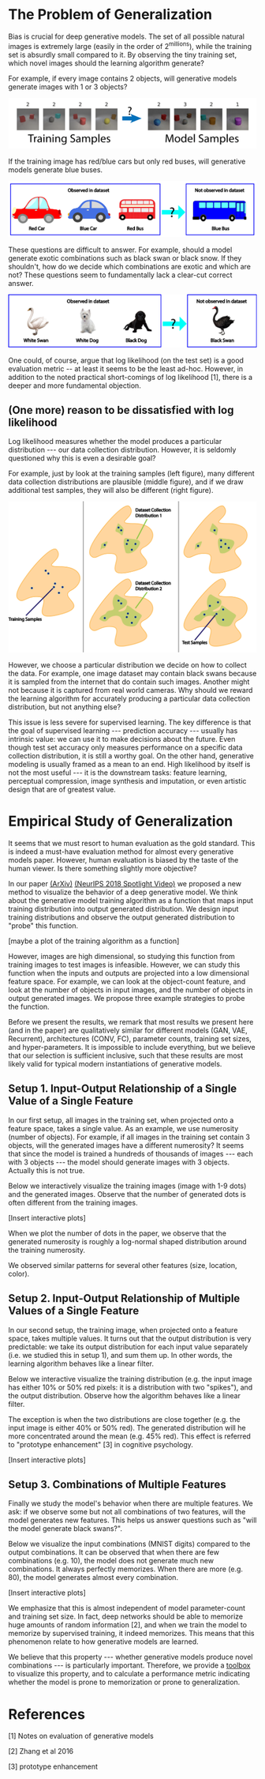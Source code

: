 
# The Problem of Generalization

Bias is crucial for deep generative models. The set of all possible natural images is extremely large (easily in the order of $2^{\mathrm{millions}}$), while the training set is absurdly small compared to it. By observing the tiny training set, which novel images should the learning algorithm generate? 

For example, if every image contains 2 objects, will generative models generate images with 1 or 3 objects?

![example_count](img/example_count.png)

If the training image has red/blue cars but only red buses, will generative models generate blue buses. 

![example_car](img/example_car.png)

These questions are difficult to answer. For example, should a model generate exotic combinations such as black swan or black snow. If they shouldn't, how do we decide which combinations are exotic and which are not? These questions seem to fundamentally lack a clear-cut correct answer. 

![example_swan](img/example_swan.png)

One could, of course, argue that log likelihood (on the test set) is a good evaluation metric -- at least it seems to be the least ad-hoc. However, in addition to the noted practical short-comings of log likelihood [1], there is a deeper and more fundamental objection. 

## (One more) reason to be dissatisfied with log likelihood

Log likelihood measures whether the model produces a particular distribution --- our data collection distribution. However, it is seldomly questioned why this is even a desirable goal? 

For example, just by look at the training samples (left figure), many different data collection distributions are plausible (middle figure), and if we draw additional test samples, they will also be different (right figure). 

![example_coverage](img/illustration_coverage.png)

However, we choose a particular distribution we decide on how to collect the data. For example, one image dataset may contain black swans because it is sampled from the internet that do contain such images. Another might not because it is captured from real world cameras. Why should we reward the learning algorithm for accurately producing a particular data collection distribution, but not anything else?

This issue is less severe for supervised learning. The key difference is that the goal of supervised learning --- prediction accuracy --- usually has intrinsic value: we can use it to make decisions about the future. Even though test set accuracy only measures performance on a specific data collection distribution, it is still a worthy goal. On the other hand, generative modeling is usually framed as a mean to an end. High likelihood by itself is not the most useful --- it is the downstream tasks: feature learning, perceptual compression, image synthesis and imputation, or even artistic design that are of greatest value. 

# Empirical Study of Generalization

It seems that we must resort to human evaluation as the gold standard. This is indeed a must-have evaluation method for almost every generative models paper. However, human evaluation is biased by the taste of the human viewer. Is there something slightly more objective? 

<!-- Human evaluation also gives us much more than a cold performance number, we can also observe the type of successes and failures the model demonstrates. We would like to have that too.  -->

In our paper [(ArXiv)](https://arxiv.org/abs/1811.03259) [(NeurIPS 2018 Spotlight Video)](https://www.videoken.com/embed/d37VHhPILAU?tocitem=40) we proposed a new method to visualize the behavior of a deep generative model. We think about the generative model training algorithm as a function that maps input training distribution into output generated distribution. We design input training distributions and observe the output generated distribution to "probe" this function.

[maybe a plot of the training algorithm as a function]

However, images are high dimensional, so studying this function from training images to test images is infeasible. However, we can study this function when the inputs and outputs are projected into a low dimensional feature space. For example, we can look at the object-count feature, and look at the number of objects in input images, and the number of objects in output generated images. We propose three example strategies to probe the function.

Before we present the results, we remark that most results we present here (and in the paper) are qualitatively similar for different models (GAN, VAE, Recurrent), architectures (CONV, FC), parameter counts, training set sizes, and hyper-parameters. It is impossible to include everything, but we believe that our selection is sufficient inclusive, such that these results are most likely valid for typical modern instantiations of generative models. 

## Setup 1. Input-Output Relationship of a Single Value of a Single Feature

In our first setup, all images in the training set, when projected onto a feature space, takes a single value. As an example, we use numerosity (number of objects). For example, if all images in the training set contain 3 objects, will the generated images have a different numerosity? It seems that since the model is trained a hundreds of thousands of images --- each with 3 objects --- the model should generate images with 3 objects. Actually this is not true. 

Below we interactively visualize the training images (image with 1-9 dots) and the generated images. Observe that the number of generated dots is often different from the training images. 

[Insert interactive plots]

When we plot the number of dots in the paper, we observe that the generated numerosity is roughly a log-normal shaped distribution around the training numerosity. 
<!-- ![sm](img/sm.png)  -->
<!-- ![mm](img/mm.png)
 -->

We observed similar patterns for several other features (size, location, color).

## Setup 2. Input-Output Relationship of Multiple Values of a Single Feature

In our second setup, the training image, when projected onto a feature space, takes multiple values. It turns out that the output distribution is very predictable: we take its output distribution for each input value separately (i.e. we studied this in setup 1), and sum them up. In other words, the learning algorithm behaves like a linear filter. 


Below we interactive visualize the training distribution (e.g. the input image has either 10% or 50% red pixels: it is a distribution with two "spikes"), and the output distribution. Observe how the algorithm behaves like a linear filter. 

The exception is when the two distributions are close together (e.g. the input image is either 40% or 50% red). The generated distribution will he more concentrated around the mean (e.g. 45% red). This effect is referred to "prototype enhancement" [3] in cognitive psychology.  

[Insert interactive plots]

## Setup 3. Combinations of Multiple Features 

Finally we study the model's behavior when there are multiple features. We ask: if we observe some but not all combinations of two features, will the model generates new features. This helps us answer questions such as "will the model generate black swans?".  

Below we visualize the input combinations (MNIST digits) compared to the output combinations. It can be observed that when there are few combinations (e.g. 10), the model does not generate much new combinations. It always perfectly memorizes. When there are more (e.g. 80), the model generates almost every combination. 

[Insert interactive plots]

We emphasize that this is almost independent of model parameter-count and training set size. In fact, deep networks should be able to memorize huge amounts of random information [2], and when we train the model to memorize by supervised training, it indeed memorizes. This means that this phenomenon relate to how generative models are learned. 

We believe that this property --- whether generative models produce novel combinations --- is particularly important. Therefore, we provide a [toolbox](https://github.com/ermongroup/BiasAndGeneralization/tree/master/Evaluate) to visualize this property, and to calculate a performance metric indicating whether the model is prone to memorization or prone to generalization. 


# References
[1] Notes on evaluation of generative models

[2] Zhang et al 2016 

[3] prototype enhancement